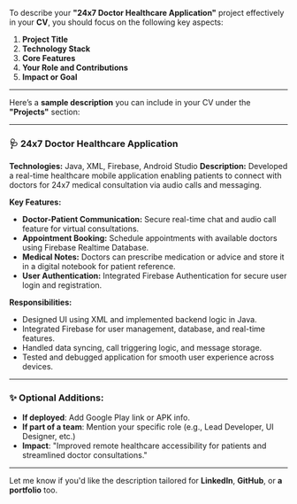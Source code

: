 To describe your **"24x7 Doctor Healthcare Application"** project effectively in your **CV**, you should focus on the following key aspects:

1. **Project Title**
2. **Technology Stack**
3. **Core Features**
4. **Your Role and Contributions**
5. **Impact or Goal**

---

Here’s a **sample description** you can include in your CV under the **"Projects"** section:

---

### 🩺 24x7 Doctor Healthcare Application

**Technologies:** Java, XML, Firebase, Android Studio
**Description:**
Developed a real-time healthcare mobile application enabling patients to connect with doctors for 24x7 medical consultation via audio calls and messaging.

**Key Features:**

* **Doctor-Patient Communication:** Secure real-time chat and audio call feature for virtual consultations.
* **Appointment Booking:** Schedule appointments with available doctors using Firebase Realtime Database.
* **Medical Notes:** Doctors can prescribe medication or advice and store it in a digital notebook for patient reference.
* **User Authentication:** Integrated Firebase Authentication for secure user login and registration.

**Responsibilities:**

* Designed UI using XML and implemented backend logic in Java.
* Integrated Firebase for user management, database, and real-time features.
* Handled data syncing, call triggering logic, and message storage.
* Tested and debugged application for smooth user experience across devices.

---

### ✨ Optional Additions:

* **If deployed**: Add Google Play link or APK info.
* **If part of a team**: Mention your specific role (e.g., Lead Developer, UI Designer, etc.)
* **Impact**: "Improved remote healthcare accessibility for patients and streamlined doctor consultations."

---

Let me know if you'd like the description tailored for **LinkedIn**, **GitHub**, or **a portfolio** too.
